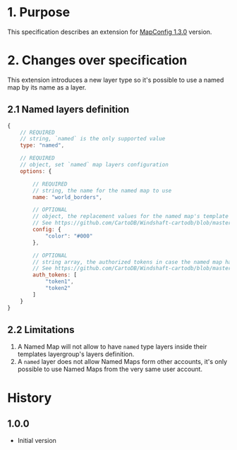 # 1. Purpose

This specification describes an extension for
[MapConfig 1.3.0](https://github.com/CartoDB/Windshaft/blob/master/doc/MapConfig-1.3.0.md) version.


# 2. Changes over specification

This extension introduces a new layer type so it's possible to use a named map by its name as a layer.

## 2.1 Named layers definition

```javascript
{
    // REQUIRED
    // string, `named` is the only supported value
    type: "named",

    // REQUIRED
    // object, set `named` map layers configuration
    options: {

        // REQUIRED
        // string, the name for the named map to use
        name: "world_borders",

        // OPTIONAL
        // object, the replacement values for the named map's template placeholders
        // See https://github.com/CartoDB/Windshaft-cartodb/blob/master/docs/Map-API.md#instantiate-1 for more details
        config: {
            "color": "#000"
        },

        // OPTIONAL
        // string array, the authorized tokens in case the named map has auth method set to `token`
        // See https://github.com/CartoDB/Windshaft-cartodb/blob/master/docs/Map-API.md#named-maps-1 for more details
        auth_tokens: [
            "token1",
            "token2"
        ]
    }
}
```

## 2.2 Limitations

1. A Named Map will not allow to have `named` type layers inside their templates layergroup's layers definition.
2. A `named` layer does not allow Named Maps form other accounts, it's only possible to use Named Maps from the very
same user account.


# History

## 1.0.0

 - Initial version
